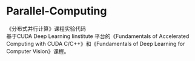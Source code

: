 # Parallel-Computing
《分布式并行计算》课程实验代码  
基于CUDA Deep Learning Iinstitute 平台的《Fundamentals of Accelerated Computing with CUDA C/C++》和《Fundamentals of Deep Learning for Computer Vision》课程。


